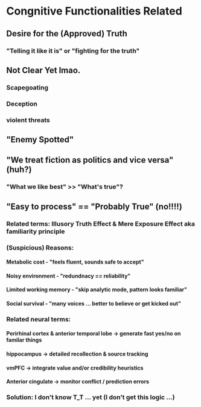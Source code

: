 # Congnitive Functionalities Related

<!-- add the conginitive biases here -->
## Desire for the (Approved) Truth
### "Telling it like it is" or "fighting for the truth"

## Not Clear Yet lmao.
### Scapegoating
### Deception
### violent threats

## "Enemy Spotted"

## "We treat fiction as politics and vice versa" (huh?)
### "What we like best" >> "What's true"?

## "Easy to process" == "Probably True" (no!!!!)
### Related terms: **Illusory Truth Effect** & **Mere Exposure Effect aka familiarity principle**
### (Suspicious) Reasons:
#### Metabolic cost - "feels fluent, sounds safe to accept"
#### Noisy environment - "redundnacy == reliability"
#### Limited working memory - "skip analytic mode, pattern looks familiar"
#### Social survival - "many voices … better to believe or get kicked out"
### Related neural terms:
#### Perirhinal cortex & anterior temporal lobe -> generate fast yes/no on familar things
#### hippocampus -> detailed recollection & source tracking
#### vmPFC -> integrate value and/or credibility heuristics
#### Anterior cingulate -> monitor conflict / prediction errors
### Solution: I don't know T_T … yet (I don't get this logic …)